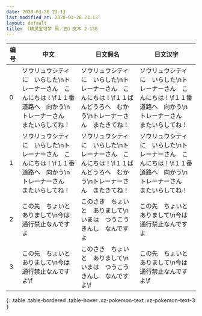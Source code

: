 ```yaml
---
date: 2020-03-26 23:13
last_modified_at: 2020-03-26 23:13
layout: default
title: 《精灵宝可梦 黑／白》文本 2-138
---
```

| 编号 | 中文 | 日文假名 | 日文汉字 |
| ---- | ---- | ---- | --- |
| 0 | ソウリュウシティに　いらした\nトレーナーさん　こんにちは！\f１１番道路へ　向かう\nトレーナーさん　またいらしてね！ | ソウリュウシティに　いらした\nトレーナーさん　こんにちは！\f１１ばんどうろへ　むかう\nトレーナーさん　またきてね！ | ソウリュウシティに　いらした\nトレーナーさん　こんにちは！\f１１番道路へ　向かう\nトレーナーさん　またいらしてね！ |
| 1 | ソウリュウシティに　いらした\nトレーナーさん　こんにちは！\f１１番道路へ　向かう\nトレーナーさん　またいらしてね！ | ソウリュウシティに　いらした\nトレーナーさん　こんにちは！\f１１ばんどうろへ　むかう\nトレーナーさん　またきてね！ | ソウリュウシティに　いらした\nトレーナーさん　こんにちは！\f１１番道路へ　向かう\nトレーナーさん　またいらしてね！ |
| 2 | この先　ちょいと　ありまして\n今は　通行禁止なんですよ | このさき　ちょいと　ありまして\nいまは　つうこうきんし　なんですよ | この先　ちょいと　ありまして\n今は　通行禁止なんですよ |
| 3 | この先　ちょいと　ありまして\n今は　通行禁止なんですよ\f | このさき　ちょいと　ありまして\nいまは　つうこうきんし　なんですよ\f | この先　ちょいと　ありまして\n今は　通行禁止なんですよ\f |
{: .table .table-bordered .table-hover .xz-pokemon-text .xz-pokemon-text-3 }